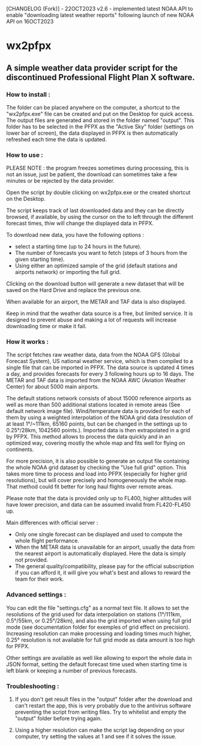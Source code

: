 [CHANGELOG (Fork)]   - 22OCT2023
v2.6 - implemented latest NOAA API to enable "downloading latest weather reports" following launch of new NOAA API on 16OCT2023

# wx2pfpx

## A simple weather data provider script for the discontinued Professional Flight Plan X software.

### How to install :

The folder can be placed anywhere on the computer, a shortcut to the "wx2pfpx.exe" file can be created and put on the Desktop for quick access. The output files are generated and stored in the folder named "output". This folder has to be selected in the PFPX as the "Active Sky" folder (settings on lower bar of screen), the data displayed in PFPX is then automatically refreshed each time the data is updated.


### How to use :

PLEASE NOTE : the program freezes sometimes during processing, this is not an issue, just be patient, the download can sometimes take a few minutes or be rejected by the data provider.

Open the script by double clicking on wx2pfpx.exe or the created shortcut on the Desktop.

The script keeps track of last downloaded data and they can be directly browsed, if available, by using the cursor on the to left through the different forecast times, thiw will change the displayed data in PFPX.

To download new data, you have the following options : 
- select a starting time (up to 24 hours in the future). 
- The number of forecasts you want to fetch (steps of 3 hours from the given starting time).
- Using either an optimized sample of the grid (default stations and airports network) or importing the full grid.

Clicking on the download button will generate a new dataset that will be saved on the Hard Drive and replace the previous one.

When available for an airport, the METAR and TAF data is also displayed. 

Keep in mind that the weather data source is a free, but limited service. It is designed to prevent abuse and making a lot of requests will increase downloading time or make it fail.


### How it works :

The script fetches raw weather data, data from the NOAA GFS (Global Forecast System), US national weather service, which is then compiled to a single file that can be imported in PFPX. The data source is updated 4 times a day, and provides forecasts for every 3 following hours up to 16 days. The METAR and TAF data is imported from the NOAA AWC (Aviation Weather Center) for about 5000 main airports.

The default stations network consists of about 15000 reference airports as well as more than 500 additional stations located in remote areas (See default network image file). Wind/temperature data is provided for each of them by using a weighted interpolation of the NOAA grid data (resolution of at least 1°/~111km, 65160 points, but can be changed in the settings up to 0.25°/28km, 1042560 points.). Imported data is then extrapolated in a grid by PFPX. This method allows to process the data quickly and in an optimized way, covering mostly the whole map and fits well for flying on continents.  

For more precision, it is also possible to generate an output file containing the whole NOAA grid dataset by checking the "Use full grid" option. This takes more time to process and load into PFPX (especially for higher grid resolutions), but will cover precisely and homogeneously the whole map. That method could fit better for long haul flights over remote areas.

Please note that the data is provided only up to FL400, higher altitudes will have lower precision, and data can be assumed invalid from FL420-FL450 up.


Main differences with official server :

- Only one single forecast can be displayed and used to compute the whole flight performance.
- When the METAR data is unavailable for an airport, usually the data from the nearest airport is automatically displayed. Here the data is simply not provided.
- The general quality/compatibility, please pay for the official subscription if you can afford it, it will give you what's best and allows to reward the team for their work.


### Advanced settings :

You can edit the file "settings.cfg" as a normal text file. It allows to set the resolutions of the grid used for data interpolation on stations (1°/111km, 0.5°/55km, or 0.25°/28km), and also the grid imported when using full grid mode (see documentation folder for exemples of grid effect on precision). Increasing resolution can make processing and loading times much higher, 0.25° resolution is not available for full grid mode as data amount is too high for PFPX.

Other settings are available as well like allowing to export the whole data in JSON format, setting the default forecast time used when starting time is left blank or keeping a number of previous forecasts.



### Troubleshooting :

1) If you don't get result files in the "output" folder after the download and can't restart the app, this is very probably due to the antivirus software preventing the script from writing files. Try to whitelist and empty the "output" folder before trying again.

2) Using a higher resolution can make the script lag depending on your computer, try setting the values at 1 and see if it solves the issue.

